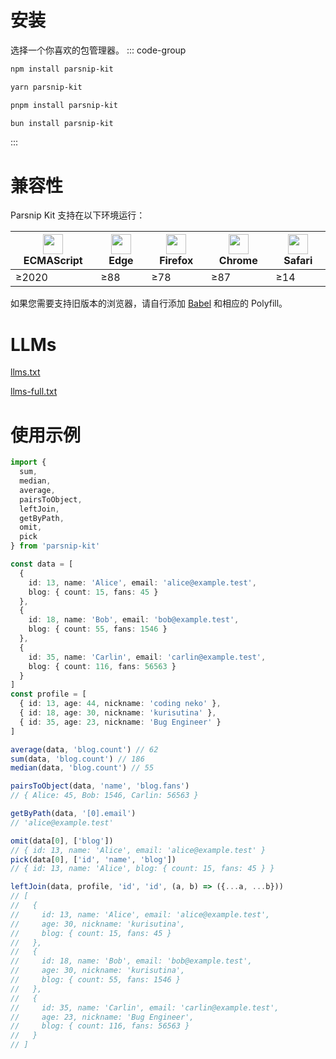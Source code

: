 # 安装
选择一个你喜欢的包管理器。
::: code-group
```sh [npm]
npm install parsnip-kit
```

```sh [yarn]
yarn parsnip-kit
```

```sh [pnpm]
pnpm install parsnip-kit
```

```sh [bun]
bun install parsnip-kit
```
:::
# 兼容性

Parsnip Kit 支持在以下环境运行：

|<img src="/js_logo.png" width="32px" height="32px"/>ECMAScript|<img src="/edge_logo.svg" width="32px" height="32px"/>Edge|<img src="/firefox_logo.svg" width="32px" height="32px"/>Firefox|<img src="/chrome_logo.svg" width="32px" height="32px"/>Chrome|<img src="/safari_logo.svg" width="32px" height="32px"/>Safari|
|-|-|-|-|-|
|≥2020|≥88|≥78|≥87|≥14|

如果您需要支持旧版本的浏览器，请自行添加 [Babel](https://babeljs.io/) 和相应的 Polyfill。

# LLMs

[llms.txt](/llms.txt)

[llms-full.txt](/llms-full.txt)

# 使用示例
```typescript
import {
  sum,
  median,
  average,
  pairsToObject,
  leftJoin,
  getByPath,
  omit,
  pick
} from 'parsnip-kit'

const data = [
  {
    id: 13, name: 'Alice', email: 'alice@example.test',
    blog: { count: 15, fans: 45 }
  },
  {
    id: 18, name: 'Bob', email: 'bob@example.test',
    blog: { count: 55, fans: 1546 }
  },
  {
    id: 35, name: 'Carlin', email: 'carlin@example.test',
    blog: { count: 116, fans: 56563 }
  }
]
const profile = [
  { id: 13, age: 44, nickname: 'coding neko' },
  { id: 18, age: 30, nickname: 'kurisutina' },
  { id: 35, age: 23, nickname: 'Bug Engineer' }
]

average(data, 'blog.count') // 62
sum(data, 'blog.count') // 186
median(data, 'blog.count') // 55

pairsToObject(data, 'name', 'blog.fans')
// { Alice: 45, Bob: 1546, Carlin: 56563 }

getByPath(data, '[0].email')
// 'alice@example.test'

omit(data[0], ['blog'])
// { id: 13, name: 'Alice', email: 'alice@example.test' }
pick(data[0], ['id', 'name', 'blog'])
// { id: 13, name: 'Alice', blog: { count: 15, fans: 45 } }

leftJoin(data, profile, 'id', 'id', (a, b) => ({...a, ...b}))
// [
//   {
//     id: 13, name: 'Alice', email: 'alice@example.test',
//     age: 30, nickname: 'kurisutina',
//     blog: { count: 15, fans: 45 }
//   },
//   {
//     id: 18, name: 'Bob', email: 'bob@example.test',
//     age: 30, nickname: 'kurisutina',
//     blog: { count: 55, fans: 1546 }
//   },
//   {
//     id: 35, name: 'Carlin', email: 'carlin@example.test',
//     age: 23, nickname: 'Bug Engineer',
//     blog: { count: 116, fans: 56563 }
//   }
// ]
```